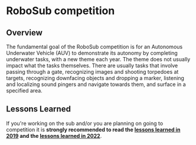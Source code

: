 # RoboSub competition

## Overview
The fundamental goal of the RoboSub competition is for an Autonomous Underwater Vehicle
(AUV) to demonstrate its autonomy by completing underwater tasks, with a new theme each year.
The theme does not usually impact what the tasks themselves. There are usually tasks that
involve passing through a gate, recognizing images and shooting torpedoes at targets,
recognizing downfacing objects and dropping a marker, listening and localizing sound pingers
and navigate towards them, and surface in a specified area.

## Lessons Learned

If you're working on the sub and/or you are planning on going to competition it is **strongly recommended to read the [lessons learned in 2019](/subjugator/lessons19.md)
and the [lessons learned in 2022](/subjugator/lessons22.md)**.
